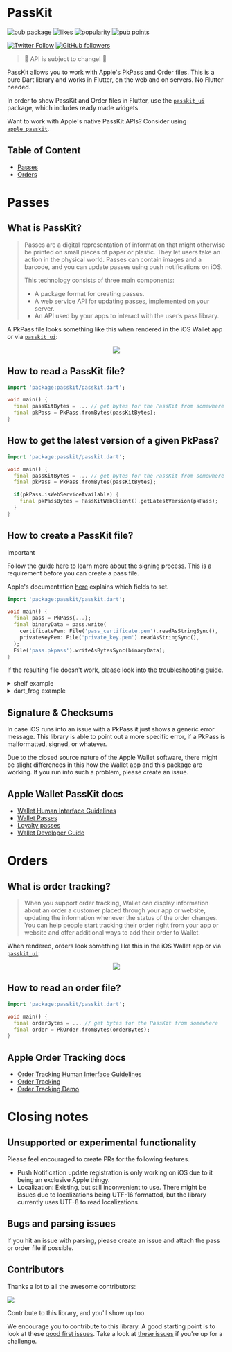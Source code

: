 # PassKit

[![pub package](https://img.shields.io/pub/v/passkit.svg)](https://pub.dev/packages/passkit)
[![likes](https://img.shields.io/pub/likes/passkit)](https://pub.dev/packages/passkit/score)
[![popularity](https://img.shields.io/pub/popularity/passkit)](https://pub.dev/packages/passkit/score)
[![pub points](https://img.shields.io/pub/points/passkit)](https://pub.dev/packages/passkit/score)


[![Twitter Follow](https://img.shields.io/twitter/follow/ue_man?style=social)](https://twitter.com/ue_man)
[![GitHub followers](https://img.shields.io/github/followers/ueman?style=social)](https://github.com/ueman)

> 🚧 API is subject to change! 🚧

PassKit allows you to work with Apple's PkPass and Order files. This is a pure Dart library and works in Flutter, on the web and on servers. No Flutter needed.

In order to show PassKit and Order files in Flutter, use the [`passkit_ui`](https://pub.dev/packages/passkit_ui) package, which includes ready made widgets.

Want to work with Apple's native PassKit APIs? Consider using [`apple_passkit`](https://pub.dev/packages/apple_passkit).

## Table of Content

- [Passes](#passes)
- [Orders](#orders)

# Passes

## What is PassKit?

> Passes are a digital representation of information that might otherwise be printed on small pieces of paper or plastic. They let users take an action in the physical world. Passes can contain images and a barcode, and you can update passes using push notifications on iOS.
>
> This technology consists of three main components:
> - A package format for creating passes.
> - A web service API for updating passes, implemented on your server.
> - An API used by your apps to interact with the user’s pass library.

A PkPass file looks something like this when rendered in the iOS  Wallet app or via [`passkit_ui`](https://pub.dev/packages/passkit_ui):

<p align="center">
  <img src="https://raw.githubusercontent.com/ueman/passkit/master/passkit/assets/boarding_pass.webp"/>
</p>

## How to read a PassKit file?

```dart
import 'package:passkit/passkit.dart';

void main() {
  final passKitBytes = ... // get bytes for the PassKit from somewhere
  final pkPass = PkPass.fromBytes(passKitBytes);
}
```

## How to get the latest version of a given PkPass?

```dart
import 'package:passkit/passkit.dart';

void main() {
  final passKitBytes = ... // get bytes for the PassKit from somewhere
  final pkPass = PkPass.fromBytes(passKitBytes);

  if(pkPass.isWebServiceAvailable) {
    final pkPassBytes = PassKitWebClient().getLatestVersion(pkPass);
  }
}
```

## How to create a PassKit file?

> [!IMPORTANT]
> Follow the guide [here](https://github.com/ueman/passkit/blob/master/passkit/SIGNING.md) to learn more about the signing process. This is a requirement before you can create a pass file.
>
> Apple's documentation [here](https://developer.apple.com/library/archive/documentation/UserExperience/Conceptual/PassKit_PG/Creating.html) explains which fields to set.

```dart
import 'package:passkit/passkit.dart';

void main() {
  final pass = PkPass(...);
  final binaryData = pass.write(
    certificatePem: File('pass_certificate.pem').readAsStringSync(),
    privateKeyPem: File('private_key.pem').readAsStringSync(),
  );
  File('pass.pkpass').writeAsBytesSync(binaryData);
}
```

If the resulting file doesn't work, please look into the [troubleshooting guide](https://github.com/ueman/passkit/blob/master/passkit/TROUBLESHOOTING.md).

<details>
  <summary>shelf example</summary>

A Hello World like example with shelf looks something like this:

```dart
import 'package:shelf/shelf.dart';
import 'package:passkit/passkit.dart';

Response onRequest(Request request) {
  final pkPass = PkPass(...);
  final bytes = pkPass.write(
    certificatePem: File('passcertificate.pem').readAsStringSync(),
    privateKeyPem: File('passwordless_key.pem').readAsStringSync(),
  );

  return Response.ok(
    bytes,
    headers: {
      'Content-type': 'application/vnd.apple.pkpass',
      'Content-disposition': 'attachment; filename=pass.pkpass',
    },
  );
}
```

</details>

<details>
  <summary>dart_frog example</summary>

A Hello World like example with dart_frog looks something like this:

```dart
import 'package:dart_frog/dart_frog.dart';
import 'package:passkit/passkit.dart';

Response onRequest(RequestContext context) {
  final pkPass = PkPass(...);
  final bytes = pkPass.write(
    certificatePem: File('passcertificate.pem').readAsStringSync(),
    privateKeyPem: File('passwordless_key.pem').readAsStringSync(),
  );

  return Response.bytes(
    body: bytes,
    headers: {
      'Content-type': 'application/vnd.apple.pkpass',
      'Content-disposition': 'attachment; filename=pass.pkpass',
    },
  );
}
```

</details>

## Signature & Checksums

In case iOS runs into an issue with a PkPass it just shows a generic error message. This library is able to point out a more specific error, if a PkPass is malformatted, signed, or whatever.

Due to the closed source nature of the Apple Wallet software, there might be slight differences in this how the Wallet app and this package are working. If you run into such a problem, please create an issue.

## Apple Wallet PassKit docs

- [Wallet Human Interface Guidelines](https://developer.apple.com/design/human-interface-guidelines/wallet)
- [Wallet Passes](https://developer.apple.com/documentation/walletpasses/)
- [Loyalty passes](https://developer.apple.com/wallet/loyalty-passes/)
- [Wallet Developer Guide](https://developer.apple.com/library/archive/documentation/UserExperience/Conceptual/PassKit_PG/index.html#//apple_ref/doc/uid/TP40012195-CH1-SW1)

# Orders

## What is order tracking?

> When you support order tracking, Wallet can display information about an order a customer placed through your app or website, updating the information whenever the status of the order changes. You can help people start tracking their order right from your app or website and offer additional ways to add their order to Wallet.

When rendered, orders look something like this in the iOS Wallet app or via [`passkit_ui`](https://pub.dev/packages/passkit_ui):

<p align="center">
  <img src="https://raw.githubusercontent.com/ueman/passkit/master/passkit/assets/order_tracking.png"/>
</p>

## How to read an order file?

```dart
import 'package:passkit/passkit.dart';

void main() {
  final orderBytes = ... // get bytes for the PassKit from somewhere
  final order = PkOrder.fromBytes(orderBytes);
}
```

## Apple Order Tracking docs

- [Order Tracking Human Interface Guidelines](https://developer.apple.com/design/human-interface-guidelines/wallet#Order-tracking)
- [Order Tracking](https://developer.apple.com/documentation/walletorders)
- [Order Tracking Demo](https://applepaydemo.apple.com/order-tracking)

# Closing notes

## Unsupported or experimental functionality

Please feel encouraged to create PRs for the following features.

- Push Notification update registration is only working on iOS due to it being an exclusive Apple thingy.
- Localization: Existing, but still inconvenient to use. There might be issues due to localizations being UTF-16 formatted, but the library currently uses UTF-8 to read localizations.

## Bugs and parsing issues

If you hit an issue with parsing, please create an issue and attach the pass or order file if possible.

## Contributors

Thanks a lot to all the awesome contributors:

<a href="https://github.com/ueman/passkit/graphs/contributors">
  <img src="https://contrib.rocks/image?repo=ueman/passkit" />
</a>

Contribute to this library, and you'll show up too.

We encourage you to contribute to this library.
A good starting point is to look at these [good first issues](https://github.com/ueman/passkit/issues?q=is%3Aopen+is%3Aissue+label%3A%22package%3A+passkit%22+label%3A%22good+first+issue%22). Take a look at [these issues](https://github.com/ueman/passkit/issues?q=is%3Aopen+is%3Aissue+label%3A%22package%3A+passkit%22)
if you're up for a challenge.

